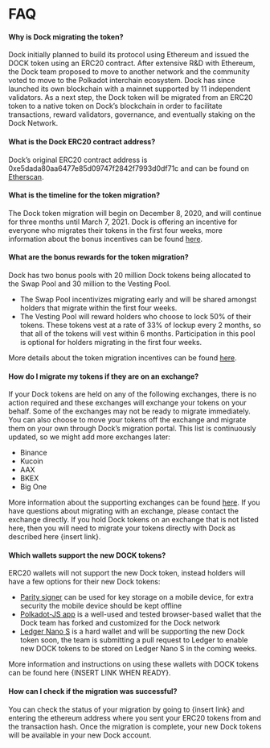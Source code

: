 # FAQ

#### Why is Dock migrating the token?

Dock initially planned to build its protocol using Ethereum and issued the DOCK token using an ERC20 contract. After extensive R&D with Ethereum, the Dock team proposed to move to another network and the community voted to move to the Polkadot interchain ecosystem. Dock has since launched its own blockchain with a  mainnet supported by 11 independent validators. As a next step, the Dock token will be migrated from an ERC20 token to a native token on Dock’s blockchain in order to facilitate transactions, reward validators, governance, and eventually staking on the Dock Network.    


#### What is the Dock ERC20 contract address?

Dock’s original ERC20 contract address is 0xe5dada80aa6477e85d09747f2842f7993d0df71c and can be found on [Etherscan](https://etherscan.io/token/0xe5dada80aa6477e85d09747f2842f7993d0df71c).  


#### What is the timeline for the token migration?

The Dock token migration will begin on December 8, 2020, and will continue for three months until March 7, 2021. Dock is offering an incentive for everyone who migrates their tokens in the first four weeks, more information about the bonus incentives can be found [here](https://blog.dock.io/dock-token-migration-part-2-incentives/).   


#### What are the bonus rewards for the token migration?

Dock has two bonus pools with 20 million Dock tokens being allocated to the Swap Pool and 30 million to the Vesting Pool.  


* The Swap Pool incentivizes migrating early and will be shared amongst holders that migrate within the first four weeks.
* The Vesting Pool will reward holders who choose to lock 50% of their tokens. These tokens vest at a rate of 33% of lockup every 2 months, so that all of the tokens will vest within 6 months. Participation in this pool is optional for holders migrating in the first four weeks.

More details about the token migration incentives can be found [here](https://blog.dock.io/dock-token-migration-part-2-incentives/).  


#### How do I migrate my tokens if they are on an exchange?

If your Dock tokens are held on any of the following exchanges, there is no action required and these exchanges will exchange your tokens on your behalf. Some of the exchanges may not be ready to migrate immediately. You can also choose to move your tokens off the exchange and migrate them on your own through Dock’s migration portal. This list is continuously updated, so we might add more exchanges later:

* Binance
* Kucoin
* AAX
* BKEX
* Big One

More information about the supporting exchanges can be found [here](https://blog.dock.io/token-migration-part-3/). If you have questions about migrating with an exchange, please contact the exchange directly. If you hold Dock tokens on an exchange that is not listed here, then you will need to migrate your tokens directly with Dock as described here {insert link}. 

#### Which wallets support the new DOCK tokens?

ERC20 wallets will not support the new Dock token, instead holders will have a few options for their new Dock tokens:

* [Parity signer](https://www.parity.io/signer/) can be used for key storage on a mobile device, for extra security the mobile device should be kept offline 
* [Polkadot-JS app](https://fe.dock.io/#/accounts) is a well-used and tested browser-based wallet that the Dock team has forked and customized for the Dock network
* [Ledger Nano S](https://www.ledger.com/) is a hard wallet and will be supporting the new Dock token soon, the team is submitting a pull request to Ledger to enable new DOCK tokens to be stored on Ledger Nano S in the coming weeks.

More information and instructions on using these wallets with DOCK tokens can be found here {INSERT LINK WHEN READY}.  


#### How can I check if the migration was successful?

You can check the status of your migration by going to {insert link} and entering the ethereum address where you sent your ERC20 tokens from and the transaction hash. Once the migration is complete, your new Dock tokens will be available in your new Dock account.  


